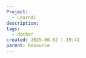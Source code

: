 ```yaml
---
Project:
  - LearnAI
description:
tags:
  - docker
created: 2025-06-02 | 19:41
parent: Resource
---
```

